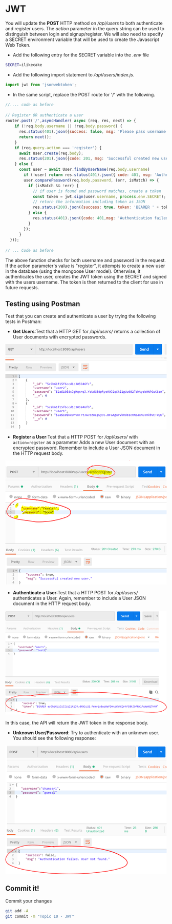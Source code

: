 # JWT

You will update the **POST** HTTP method on */api/users* to both authenticate and register users. The *action* parameter in the query string can be used to distinguish between login and signup/register. We will also need to specify a SECRET environment variable that will be used to create the Javascript Web Token.

+ Add the following entry for the SECRET variable into the *.env* file

~~~bash
SECRET=ilikecake
~~~

+ Add the following import statement to */api/users/index.js*.

~~~javascript
import jwt from 'jsonwebtoken';
~~~

+ In the same script, replace the POST route for '/' with the following.

~~~javascript
//.... code as before

// Register OR authenticate a user
router.post('/',asyncHandler( async (req, res, next) => {
    if (!req.body.username || !req.body.password) {
      res.status(401).json({success: false, msg: 'Please pass username and password.'});
      return next();
    }
    if (req.query.action === 'register') {
      await User.create(req.body);
      res.status(201).json({code: 201, msg: 'Successful created new user.'});
    } else {
      const user = await User.findByUserName(req.body.username)
        if (!user) return res.status(401).json({ code: 401, msg: 'Authentication failed. User not found.' });
        user.comparePassword(req.body.password, (err, isMatch) => {
          if (isMatch && !err) {
            // if user is found and password matches, create a token
            const token = jwt.sign(user.username, process.env.SECRET);
            // return the information including token as JSON
            res.status(200).json({success: true, token: 'BEARER ' + token});
          } else {
            res.status(401).json({code: 401,msg: 'Authentication failed. Wrong password.'});
          }
        });
      }
  }));

// ... Code as before
~~~

The above function checks for both username and password in the request. If the action parameter's value is "register", it attempts to create a new user in the database (using the mongoose User model). Otherwise, it authenticates the user, creates the JWT token using the SECRET and signed with the users username.
The token is then returned to the client for use in future requests.

## Testing using Postman

Test that you can create and authenticate a user by trying the following tests in Postman:

+ **Get Users**:Test that a HTTP GET for */api/users/* returns a collection of User documents with encrypted passwords.

![Get Users](./img/user1.png)

+ **Register a User**:Test that a HTTP POST for */api/users/* with ``action=regster`` as a parameter Adds a new User document with an encrypted password. Remember to include a User JSON document in the HTTP request body.

![Register a New User](./img/user2.png)

+ **Authenticate a User**:Test that a HTTP POST for */api/users/* authenticates a User. Again, remember to include a User JSON document in the HTTP request body.

![Authenticate a New User](./img/user3.png)

In this case, the API will return the JWT token in the response body.

+ **Unknown User/Password**: Try to authenticate with an unknown user. You should see the following response:

![Unknown User](./img/user4.png)

## Commit it!
Commit your changes
~~~bash
git add -A
git commit -m "Topic 10 - JWT"
~~~

